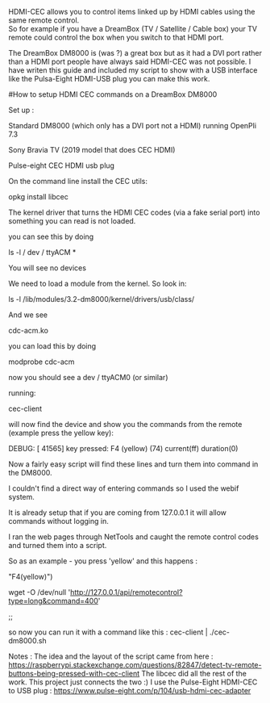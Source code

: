 HDMI-CEC allows you to control items linked up by HDMI cables using the same remote control.  
So for example if you have a DreamBox (TV / Satellite / Cable box) your TV remote could control the box when you switch to that HDMI port.

The DreamBox DM8000 is (was ?) a great box but as it had a DVI port rather than a HDMI port people have always said HDMI-CEC was not possible.
I have writen this guide and included my script to show with a USB interface like the Pulsa-Eight HDMI-USB plug you can make this work.

#How to setup HDMI CEC commands on a DreamBox DM8000



Set up :

Standard DM8000 (which only has a DVI port not a HDMI) running OpenPli 7.3

Sony Bravia TV (2019 model that does CEC HDMI)

Pulse-eight CEC HDMI usb plug



On the command line install the CEC utils:



opkg install libcec



The kernel driver that turns the HDMI CEC codes (via a fake serial port) into something you can read is not loaded.

you can see this by doing 



ls -l / dev / ttyACM *

You will see no devices



We need to load a module from the kernel. So look in:

ls -l /lib/modules/3.2-dm8000/kernel/drivers/usb/class/

And we see 

cdc-acm.ko



you can load this by doing 

modprobe cdc-acm



now you should see a dev / ttyACM0 (or similar)



running:

cec-client

will now find the device and show you the commands from the remote (example press the yellow key):

DEBUG: [ 41565] key pressed: F4 (yellow) (74) current(ff) duration(0)



Now a fairly easy script will find these lines and turn them into command in the DM8000.

I couldn't find a direct way of entering commands so I used the webif system.

It is already setup that if you are coming from 127.0.0.1 it will allow commands without logging in.

I ran the web pages through NetTools and caught the remote control codes and turned them into a script.



So as an example - you press 'yellow' and this happens :

"F4(yellow)")

wget -O /dev/null 'http://127.0.0.1/api/remotecontrol?type=long&command=400'

;;


so now you can run it with a command like this :
cec-client | ./cec-dm8000.sh



Notes :
The idea and the layout of the script came from here :
https://raspberrypi.stackexchange.com/questions/82847/detect-tv-remote-buttons-being-pressed-with-cec-client
The libcec did all the rest of the work.  This project just connects the two :)
I use the Pulse-Eight HDMI-CEC to USB plug : https://www.pulse-eight.com/p/104/usb-hdmi-cec-adapter


